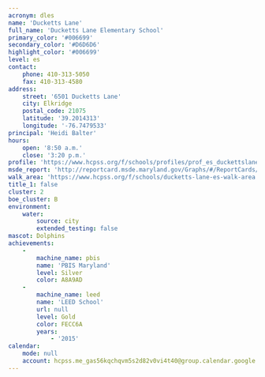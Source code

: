 ```yaml
---
acronym: dles
name: 'Ducketts Lane'
full_name: 'Ducketts Lane Elementary School'
primary_color: '#006699'
secondary_color: '#D6D6D6'
highlight_color: '#006699'
level: es
contact:
    phone: 410-313-5050
    fax: 410-313-4580
address:
    street: '6501 Ducketts Lane'
    city: Elkridge
    postal_code: 21075
    latitude: '39.2014313'
    longitude: '-76.7479533'
principal: 'Heidi Balter'
hours:
    open: '8:50 a.m.'
    close: '3:20 p.m.'
profile: 'https://www.hcpss.org/f/schools/profiles/prof_es_duckettslane.pdf'
msde_report: 'http://reportcard.msde.maryland.gov/Graphs/#/ReportCards/ReportCardSchool/1//1/13/0109/'
walk_area: 'https://www.hcpss.org/f/schools/ducketts-lane-es-walk-area.pdf'
title_1: false
cluster: 2
boe_cluster: B
environment:
    water:
        source: city
        extended_testing: false
mascot: Dolphins
achievements:
    -
        machine_name: pbis
        name: 'PBIS Maryland'
        level: Silver
        color: A8A9AD
    -
        machine_name: leed
        name: 'LEED School'
        url: null
        level: Gold
        color: FECC6A
        years:
            - '2015'
calendar:
    mode: null
    account: hcpss.me_gas56kqchqvm5s2d82v0vi4t40@group.calendar.google.com
---
```

